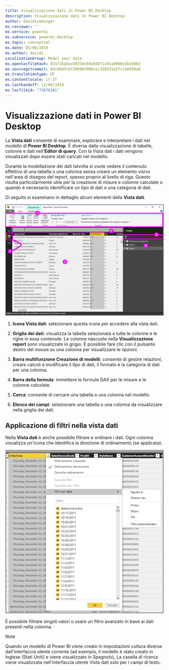 ```yaml
---
title: Visualizzazione dati in Power BI Desktop
description: Visualizzazione dati in Power BI Desktop
author: davidiseminger
ms.reviewer: ''
ms.service: powerbi
ms.subservice: powerbi-desktop
ms.topic: conceptual
ms.date: 05/08/2019
ms.author: davidi
LocalizationGroup: Model your data
ms.openlocfilehash: 87a72ba5ac69334c04e65871c81a9006e183d88d
ms.sourcegitcommit: 64c860fcbf2969bf089cec358331a1fc1e0d39a8
ms.translationtype: HT
ms.contentlocale: it-IT
ms.lasthandoff: 11/09/2019
ms.locfileid: "73876361"
---
```

# <a name="data-view-in-power-bi-desktop"></a>Visualizzazione dati in Power BI Desktop
La **Vista dati** consente di esaminare, esplorare e interpretare i dati nel modello di **Power BI Desktop**. È diversa dalla visualizzazione di tabelle, colonne e dati nell'**Editor di query**. Con la Vista dati i dati vengono visualizzati *dopo* essere stati caricati nel modello.

Durante la modellazione dei dati talvolta si vuole vedere il contenuto effettivo di una tabella o una colonna senza creare un elemento visivo nell'area di disegno del report, spesso proprio al livello di riga. Questo risulta particolarmente utile per la creazione di misure e colonne calcolate o quando è necessario identificare un tipo di dati o una categoria di dati.

Di seguito si esaminano in dettaglio alcuni elementi della **Vista dati**.

![Visualizzazione dati in Power BI Desktop](media/desktop-data-view/dataview_fullscreen.png)

1. **Icona Vista dati**: selezionare questa icona per accedere alla vista dati.

2. **Griglia dei dati**: visualizza la tabella selezionata e tutte le colonne e le righe in essa contenute. Le colonne nascoste nella **Visualizzazione report** sono visualizzate in grigio. È possibile fare clic con il pulsante destro del mouse su una colonna per visualizzare le opzioni.

3. **Barra multifunzione Creazione di modelli**: consente di gestire relazioni, creare calcoli e modificare il tipo di dati, il formato e la categoria di dati per una colonna.

4. **Barra della formula**: immettere le formule DAX per le misure e le colonne calcolate.

5. **Cerca**: consente di cercare una tabella o una colonna nel modello.

6. **Elenco dei campi**: selezionare una tabella o una colonna da visualizzare nella griglia dei dati.

## <a name="filtering-in-data-view"></a>Applicazione di filtri nella vista dati

Nella **Vista dati** è anche possibile filtrare e ordinare i dati. Ogni colonna visualizza un'icona che identifica la direzione di ordinamento (se applicata).

![Ordinamento e filtro nella Vista dati in Power BI Desktop](media/desktop-data-view/dataview_sort-and-filter.png)

È possibile filtrare singoli valori o usare un filtro avanzato in base ai dati presenti nella colonna. 

> [!NOTE]
> Quando un modello di Power BI viene creato in impostazioni cultura diverse dall'interfaccia utente corrente (ad esempio, il modello è stato creato in Inglese (Stati Uniti) e viene visualizzato in Spagnolo), La casella di ricerca viene visualizzata nell'interfaccia utente Vista dati solo per i campi di testo.
